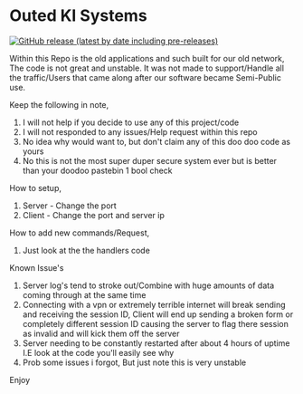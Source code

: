 
# Outed KI Systems

[![GitHub release (latest by date including pre-releases)](https://img.shields.io/github/v/release/navendu-pottekkat/awesome-readme?include_prereleases)](https://img.shields.io/github/v/release/navendu-pottekkat/awesome-readme?include_prereleases)

Within this Repo is the old applications and such built for our old network, The code is not great and unstable. It was not made to support/Handle all the traffic/Users that came along after our software became Semi-Public use.

Keep the following in note,
1. I will not help if you decide to use any of this project/code
2. I will not responded to any issues/Help request within this repo
3. No idea why would want to, but don't claim any of this doo doo code as yours 
4. No this is not the most super duper secure system ever but is better than your doodoo pastebin 1 bool check


How to setup,
1. Server - Change the port
2. Client - Change the port and server ip


How to add new commands/Request,
1. Just look at the the handlers code


Known Issue's
1. Server log's tend to stroke out/Combine with huge amounts of data coming through at the same time
2. Connecting with a vpn or extremely terrible internet will break sending and receiving the session ID, Client will end up sending a broken form or completely different session ID causing the server to flag there session as invalid and will kick them off the server
3. Server needing to be constantly restarted after about 4 hours of uptime I.E look at the code you'll easily see why
4. Prob some issues i forgot, But just note this is very unstable

Enjoy


